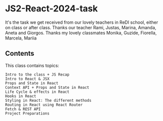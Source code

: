 # JS2-React-2024-task
It's the task we get received from our lovely teachers in ReDI school, either on class or after class. 
Thanks our teacher Rami, Justas, Marina, Amanda, Aneta and Giorgos. Thanks my lovely classmates Monika, Guzide, Fiorella, Marcela, Mariia

## Contents
This class contains topics:

    Intro to the class + JS Recap
    Intro to React & JSX
    Props and State in React
    Context API + Props and State in React
    Life Cycle & effects in React
    Hooks in React
    Styling in React: The different methods
    Routing in React using React Router
    Fetch & REST API
    Project Preparations

